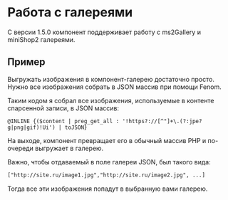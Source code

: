 # Работа с галереями

С версии 1.5.0 компонент поддерживает работу с ms2Gallery и miniShop2 галереями.

## Пример

Выгружать изображения в компонент-галерею достаточно просто. Нужно все изображения собрать в JSON массив при помощи Fenom.

Таким кодом я собрал все изображения, используемые в контенте спарсенной записи, в JSON массив:

```modx
@INLINE {($content | preg_get_all : '!https?://[^"]+\.(?:jpe?g|png|gif)!Ui') | toJSON}
```

На выходе, компонент превращает его в обычный массив PHP и по-очереди выгружает в галерею.

Важно, чтобы отдаваемый в поле галереи JSON, был такого вида:

```html
["http://site.ru/image1.jpg","http://site.ru/image2.jpg", ...]
```

Тогда все эти изображения попадут в выбранную вами галерею.
